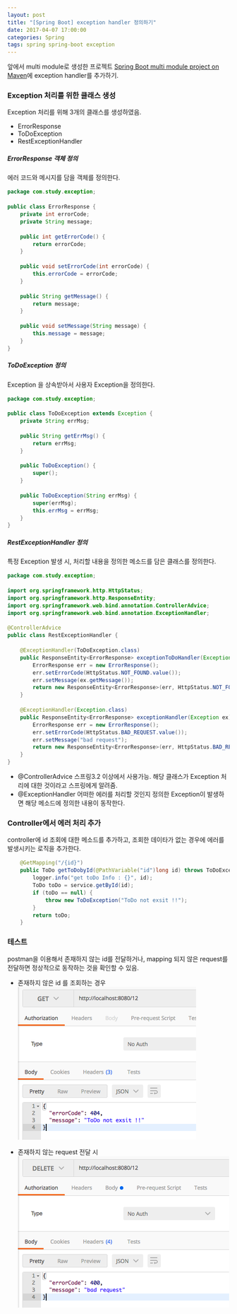 ```yaml
---
layout: post
title: "[Spring Boot] exception handler 정의하기"
date: 2017-04-07 17:00:00
categories: Spring
tags: spring spring-boot exception
---
```


앞에서 multi module로 생성한 프로젝트 [Spring Boot multi module project on Maven](https://gloriajun.github.io/spring/2017/04/06/spring-multi-module-maven.html)에  exception handler를 추가하기.


### Exception 처리를 위한 클래스 생성
Exception 처리를 위해 3개의 클래스를 생성하였음.
* ErrorResponse
* ToDoException
* RestExceptionHandler

##### ErrorResponse 객체 정의
에러 코드와 메시지를 담을 객체를 정의한다.
```java
package com.study.exception;

public class ErrorResponse {
    private int errorCode;
    private String message;

    public int getErrorCode() {
        return errorCode;
    }

    public void setErrorCode(int errorCode) {
        this.errorCode = errorCode;
    }

    public String getMessage() {
        return message;
    }

    public void setMessage(String message) {
        this.message = message;
    }
}
```

##### ToDoException 정의
Exception 을 상속받아서 사용자 Exception을 정의한다.
```java
package com.study.exception;

public class ToDoException extends Exception {
    private String errMsg;

    public String getErrMsg() {
        return errMsg;
    }

    public ToDoException() {
        super();
    }

    public ToDoException(String errMsg) {
        super(errMsg);
        this.errMsg = errMsg;
    }
}
```

##### RestExceptionHandler 정의
특정 Exception 발생 시, 처리할 내용을 정의한 메소드를 담은 클래스를 정의한다.
```java
package com.study.exception;

import org.springframework.http.HttpStatus;
import org.springframework.http.ResponseEntity;
import org.springframework.web.bind.annotation.ControllerAdvice;
import org.springframework.web.bind.annotation.ExceptionHandler;

@ControllerAdvice
public class RestExceptionHandler {

    @ExceptionHandler(ToDoException.class)
    public ResponseEntity<ErrorResponse> exceptionToDoHandler(Exception ex) {
        ErrorResponse err = new ErrorResponse();
        err.setErrorCode(HttpStatus.NOT_FOUND.value());
        err.setMessage(ex.getMessage());
        return new ResponseEntity<ErrorResponse>(err, HttpStatus.NOT_FOUND);
    }

    @ExceptionHandler(Exception.class)
    public ResponseEntity<ErrorResponse> exceptionHandler(Exception ex) {
        ErrorResponse err = new ErrorResponse();
        err.setErrorCode(HttpStatus.BAD_REQUEST.value());
        err.setMessage("bad request");
        return new ResponseEntity<ErrorResponse>(err, HttpStatus.BAD_REQUEST);
    }
}
```

* @ControllerAdvice
스프링3.2 이상에서 사용가능.
해당 클래스가 Exception 처리에 대한 것이라고 스프링에게 알려줌.
* @ExceptionHandler
어떠한 에러를 처리할 것인지 정의한 Exception이 발생하면 해당 메소드에 정의한 내용이 동작한다.

### Controller에서 에러 처리 추가
controller에 id 조회에 대한 메소드를 추가하고, 조회한 데이타가 없는 경우에 에러를 발생시키는 로직을 추가한다.
```java
    @GetMapping("/{id}")
    public ToDo getToDobyId(@PathVariable("id")long id) throws ToDoException {
        logger.info("get toDo Info : {}", id);
        ToDo toDo = service.getById(id);
        if (toDo == null) {
            throw new ToDoException("ToDo not exsit !!");
        }
        return toDo;
    }
```

### 테스트
postman을 이용해서 존재하지 않는 id를 전달하거나, mapping 되지 않은 request를 전달하면 정상적으로 동작하는 것을 확인할 수 있음.

* 존재하지 않은 id 를 조회하는 경우<br/>
![](https://github.com/gloriaJun/gloriaJun.github.io/blob/master/_images/2017-04-07-spring-exception-notfound.png?raw=true)

* 존재하지 않는 request 전달 시<br/>
![](https://github.com/gloriaJun/gloriaJun.github.io/blob/master/_images/2017-04-07-spring-exception-badrequest.png?raw=true)






